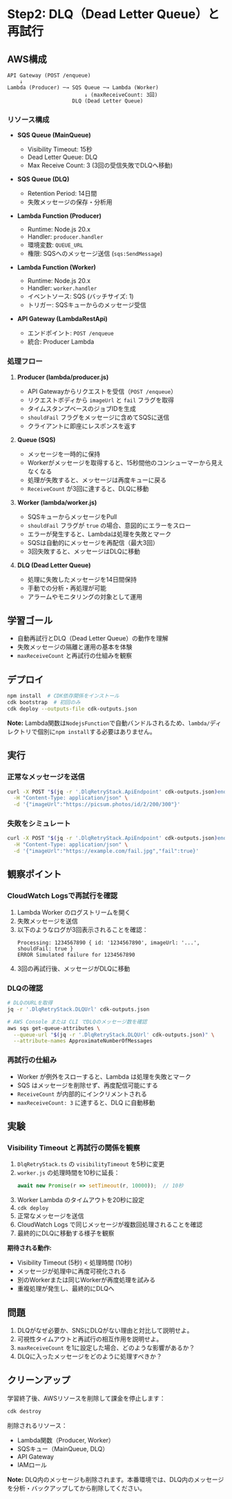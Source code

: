 
# Step2: DLQ（Dead Letter Queue）と再試行

## AWS構成

```
API Gateway (POST /enqueue)
    ↓
Lambda (Producer) ─→ SQS Queue ─→ Lambda (Worker)
                         ↓ (maxReceiveCount: 3回)
                     DLQ (Dead Letter Queue)
```

### リソース構成
- **SQS Queue (MainQueue)**
  - Visibility Timeout: 15秒
  - Dead Letter Queue: DLQ
  - Max Receive Count: 3 (3回の受信失敗でDLQへ移動)

- **SQS Queue (DLQ)**
  - Retention Period: 14日間
  - 失敗メッセージの保存・分析用

- **Lambda Function (Producer)**
  - Runtime: Node.js 20.x
  - Handler: `producer.handler`
  - 環境変数: `QUEUE_URL`
  - 権限: SQSへのメッセージ送信 (`sqs:SendMessage`)

- **Lambda Function (Worker)**
  - Runtime: Node.js 20.x
  - Handler: `worker.handler`
  - イベントソース: SQS (バッチサイズ: 1)
  - トリガー: SQSキューからのメッセージ受信

- **API Gateway (LambdaRestApi)**
  - エンドポイント: `POST /enqueue`
  - 統合: Producer Lambda

### 処理フロー

1. **Producer (lambda/producer.js)**
   - API Gatewayからリクエストを受信（`POST /enqueue`）
   - リクエストボディから `imageUrl` と `fail` フラグを取得
   - タイムスタンプベースのジョブIDを生成
   - `shouldFail` フラグをメッセージに含めてSQSに送信
   - クライアントに即座にレスポンスを返す

2. **Queue (SQS)**
   - メッセージを一時的に保持
   - Workerがメッセージを取得すると、15秒間他のコンシューマーから見えなくなる
   - 処理が失敗すると、メッセージは再度キューに戻る
   - `ReceiveCount` が3回に達すると、DLQに移動

3. **Worker (lambda/worker.js)**
   - SQSキューからメッセージをPull
   - `shouldFail` フラグが `true` の場合、意図的にエラーをスロー
   - エラーが発生すると、Lambdaは処理を失敗とマーク
   - SQSは自動的にメッセージを再配信（最大3回）
   - 3回失敗すると、メッセージはDLQに移動

4. **DLQ (Dead Letter Queue)**
   - 処理に失敗したメッセージを14日間保持
   - 手動での分析・再処理が可能
   - アラームやモニタリングの対象として運用

## 学習ゴール
- 自動再試行とDLQ（Dead Letter Queue）の動作を理解
- 失敗メッセージの隔離と運用の基本を体験
- `maxReceiveCount` と再試行の仕組みを観察

## デプロイ
```bash
npm install  # CDK依存関係をインストール
cdk bootstrap  # 初回のみ
cdk deploy --outputs-file cdk-outputs.json
```

**Note:** Lambda関数は`NodejsFunction`で自動バンドルされるため、`lambda/`ディレクトリで個別に`npm install`する必要はありません。

## 実行

### 正常なメッセージを送信
```bash
curl -X POST "$(jq -r '.DlqRetryStack.ApiEndpoint' cdk-outputs.json)enqueue" \
  -H "Content-Type: application/json" \
  -d '{"imageUrl":"https://picsum.photos/id/2/200/300"}'
```

### 失敗をシミュレート
```bash
curl -X POST "$(jq -r '.DlqRetryStack.ApiEndpoint' cdk-outputs.json)enqueue" \
  -H "Content-Type: application/json" \
  -d '{"imageUrl":"https://example.com/fail.jpg","fail":true}'
```

## 観察ポイント

### CloudWatch Logsで再試行を確認
1. Lambda Worker のログストリームを開く
2. 失敗メッセージを送信
3. 以下のようなログが3回表示されることを確認：
   ```
   Processing: 1234567890 { id: '1234567890', imageUrl: '...', shouldFail: true }
   ERROR Simulated failure for 1234567890
   ```
4. 3回の再試行後、メッセージがDLQに移動

### DLQの確認
```bash
# DLQのURLを取得
jq -r '.DlqRetryStack.DLQUrl' cdk-outputs.json

# AWS Console または CLI でDLQのメッセージ数を確認
aws sqs get-queue-attributes \
  --queue-url "$(jq -r '.DlqRetryStack.DLQUrl' cdk-outputs.json)" \
  --attribute-names ApproximateNumberOfMessages
```

### 再試行の仕組み
- Worker が例外をスローすると、Lambda は処理を失敗とマーク
- SQS はメッセージを削除せず、再度配信可能にする
- `ReceiveCount` が内部的にインクリメントされる
- `maxReceiveCount: 3` に達すると、DLQ に自動移動

## 実験

### Visibility Timeout と再試行の関係を観察
1. `DlqRetryStack.ts` の `visibilityTimeout` を5秒に変更
2. `worker.js` の処理時間を10秒に延長：
   ```javascript
   await new Promise(r => setTimeout(r, 10000));  // 10秒
   ```
3. Worker Lambda のタイムアウトを20秒に設定
4. `cdk deploy`
5. 正常なメッセージを送信
6. CloudWatch Logs で同じメッセージが複数回処理されることを確認
7. 最終的にDLQに移動する様子を観察

**期待される動作:**
- Visibility Timeout (5秒) < 処理時間 (10秒)
- メッセージが処理中に再度可視化される
- 別のWorkerまたは同じWorkerが再度処理を試みる
- 重複処理が発生し、最終的にDLQへ

## 問題
1. DLQがなぜ必要か、SNSにDLQがない理由と対比して説明せよ。
2. 可視性タイムアウトと再試行の相互作用を説明せよ。
3. `maxReceiveCount` を1に設定した場合、どのような影響があるか？
4. DLQに入ったメッセージをどのように処理すべきか？

## クリーンアップ
学習終了後、AWSリソースを削除して課金を停止します：
```bash
cdk destroy
```

削除されるリソース：
- Lambda関数（Producer, Worker）
- SQSキュー（MainQueue, DLQ）
- API Gateway
- IAMロール

**Note:** DLQ内のメッセージも削除されます。本番環境では、DLQ内のメッセージを分析・バックアップしてから削除してください。
